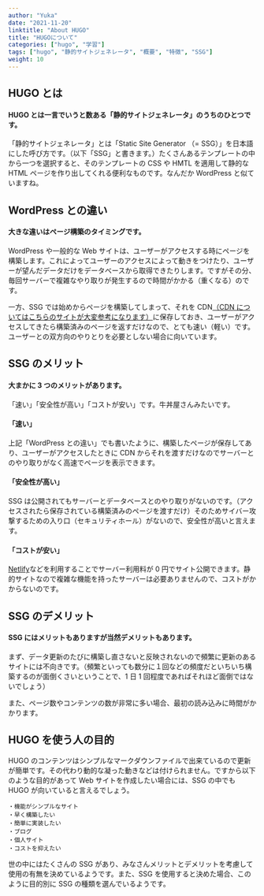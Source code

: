 ```yaml
---
author: "Yuka"
date: "2021-11-20"
linktitle: "About HUGO"
title: "HUGOについて"
categories: ["hugo", "学習"]
tags: ["hugo", "静的サイトジェネレータ", "概要", "特徴", "SSG"]
weight: 10
---
```


## HUGO とは

#### HUGO とは一言でいうと数ある「静的サイトジェネレータ」のうちのひとつです。

「静的サイトジェネレータ」とは「Static Site Generator （= SSG）」を日本語にした呼び方です。（以下「SSG」と書きます。）たくさんあるテンプレートの中から一つを選択すると、そのテンプレートの CSS や HMTL を適用して静的な HTML ページを作り出してくれる便利なものです。なんだか WordPress と似ていますね。

## WordPress との違い

#### 大きな違いはページ構築のタイミングです。

WordPress や一般的な Web サイトは、ユーザーがアクセスする時にページを構築します。これによってユーザーのアクセスによって動きをつけたり、ユーザーが望んだデータだけをデータベースから取得できたりします。ですがその分、毎回サーバーで複雑なやり取りが発生するので時間がかかる（重くなる）のです。

一方、SSG では始めからページを構築してしまって、それを CDN[（CDN についてはこちらのサイトが大変参考になります）](https://www.kagoya.jp/howto/it-glossary/web/cdn/)に保存しておき、ユーザーがアクセスしてきたら構築済みのページを返すだけなので、とても速い（軽い）です。ユーザーとの双方向のやりとりを必要としない場合に向いています。

## SSG のメリット

#### 大まかに 3 つのメリットがあります。

「速い」「安全性が高い」「コストが安い」です。牛丼屋さんみたいです。

#### 「速い」

上記「WordPress との違い」でも書いたように、構築したページが保存してあり、ユーザーがアクセスしたときに CDN からそれを渡すだけなのでサーバーとのやり取りがなく高速でページを表示できます。

#### 「安全性が高い」

SSG は公開されてもサーバーとデータベースとのやり取りがないのです。（アクセスされたら保存されている構築済みのページを渡すだけ）そのためサイバー攻撃するための入り口（セキュリティホール）がないので、安全性が高いと言えます。

#### 「コストが安い」

[Netlify](https://www.netlify.com)などを利用することでサーバー利用料が 0 円でサイト公開できます。静的サイトなので複雑な機能を持ったサーバーは必要ありませんので、コストがかからないのです。

## SSG のデメリット

#### SSG にはメリットもありますが当然デメリットもあります。

まず、データ更新のたびに構築し直さないと反映されないので頻繁に更新のあるサイトには不向きです。（頻繁といっても数分に１回などの頻度だといちいち構築するのが面倒くさいということで、1 日 1 回程度であればそれほど面倒ではないでしょう）

また、ページ数やコンテンツの数が非常に多い場合、最初の読み込みに時間がかかります。

## HUGO を使う人の目的

HUGO のコンテンツはシンプルなマークダウンファイルで出来ているので更新が簡単です。その代わり動的な凝った動きなどは付けられません。ですから以下のような目的があって Web サイトを作成したい場合には、SSG の中でも HUGO が向いていると言えるでしょう。

```
・機能がシンプルなサイト
・早く構築したい
・簡単に実装したい
・ブログ
・個人サイト
・コストを抑えたい
```

世の中にはたくさんの SSG があり、みなさんメリットとデメリットを考慮して使用の有無を決めているようです。また、SSG を使用すると決めた場合、このように目的別に SSG の種類を選んでいるようです。
